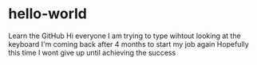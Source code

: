 # hello-world
Learn the GitHub
Hi everyone 
I am trying to type wihtout looking at the keyboard
I'm coming back after 4 months to start my job again
Hopefully this time I wont give up until achieving the success
